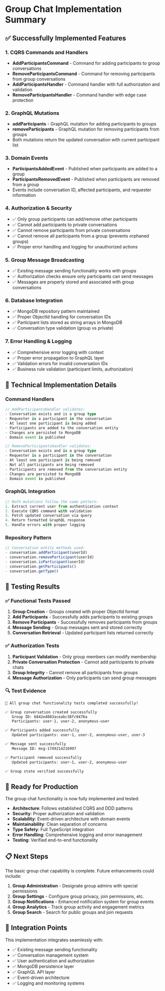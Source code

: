 # Group Chat Implementation Summary

## ✅ Successfully Implemented Features

### 1. **CQRS Commands and Handlers**
- **AddParticipantsCommand** - Command for adding participants to group conversations
- **RemoveParticipantsCommand** - Command for removing participants from group conversations
- **AddParticipantsHandler** - Command handler with full authorization and validation
- **RemoveParticipantsHandler** - Command handler with edge case protection

### 2. **GraphQL Mutations**
- **addParticipants** - GraphQL mutation for adding participants to groups
- **removeParticipants** - GraphQL mutation for removing participants from groups
- Both mutations return the updated conversation with current participant list

### 3. **Domain Events**
- **ParticipantsAddedEvent** - Published when participants are added to a group
- **ParticipantsRemovedEvent** - Published when participants are removed from a group
- Events include conversation ID, affected participants, and requester information

### 4. **Authorization & Security**
- ✅ Only group participants can add/remove other participants
- ✅ Cannot add participants to private conversations
- ✅ Cannot remove participants from private conversations
- ✅ Cannot remove all participants from a group (prevents orphaned groups)
- ✅ Proper error handling and logging for unauthorized actions

### 5. **Group Message Broadcasting**
- ✅ Existing message sending functionality works with groups
- ✅ Authorization checks ensure only participants can send messages
- ✅ Messages are properly stored and associated with group conversations

### 6. **Database Integration**
- ✅ MongoDB repository pattern maintained
- ✅ Proper ObjectId handling for conversation IDs
- ✅ Participant lists stored as string arrays in MongoDB
- ✅ Conversation type validation (group vs private)

### 7. **Error Handling & Logging**
- ✅ Comprehensive error logging with context
- ✅ Proper error propagation to GraphQL layer
- ✅ Validation errors for invalid conversation IDs
- ✅ Business rule validation (participant limits, authorization)

## 🔧 Technical Implementation Details

### Command Handlers
```typescript
// AddParticipantsHandler validates:
- Conversation exists and is a group type
- Requester is a participant in the conversation
- At least one participant is being added
- Participants are added to the conversation entity
- Changes are persisted to MongoDB
- Domain event is published

// RemoveParticipantsHandler validates:
- Conversation exists and is a group type
- Requester is a participant in the conversation
- At least one participant is being removed
- Not all participants are being removed
- Participants are removed from the conversation entity
- Changes are persisted to MongoDB
- Domain event is published
```

### GraphQL Integration
```typescript
// Both mutations follow the same pattern:
1. Extract current user from authentication context
2. Execute CQRS command with validation
3. Fetch updated conversation via query
4. Return formatted GraphQL response
5. Handle errors with proper logging
```

### Repository Pattern
```typescript
// Conversation entity methods used:
- conversation.addParticipant(userId)
- conversation.removeParticipant(userId)
- conversation.isParticipant(userId)
- conversation.getParticipants()
- conversation.getType()
```

## 🧪 Testing Results

### ✅ Functional Tests Passed
1. **Group Creation** - Groups created with proper ObjectId format
2. **Add Participants** - Successfully adds participants to existing groups
3. **Remove Participants** - Successfully removes participants from groups
4. **Message Sending** - Group messages sent and stored correctly
5. **Conversation Retrieval** - Updated participant lists returned correctly

### ✅ Authorization Tests
1. **Participant Validation** - Only group members can modify membership
2. **Private Conversation Protection** - Cannot add participants to private chats
3. **Group Integrity** - Cannot remove all participants from groups
4. **Message Authorization** - Only participants can send group messages

### 🔍 Test Evidence
```bash
🎉 All group chat functionality tests completed successfully!

✅ Group conversation created successfully
   Group ID: 6842e4083aceabc38fc9476a
   Participants: user-1, user-2, anonymous-user

✅ Participants added successfully
   Updated participants: user-1, user-2, anonymous-user, user-3

✅ Message sent successfully
   Message ID: msg-1749214216997

✅ Participant removed successfully
   Updated participants: user-1, user-2, anonymous-user

✅ Group state verified successfully
```

## 🚀 Ready for Production

The group chat functionality is now fully implemented and tested:

- **Architecture**: Follows established CQRS and DDD patterns
- **Security**: Proper authorization and validation
- **Scalability**: Event-driven architecture with domain events
- **Maintainability**: Clean separation of concerns
- **Type Safety**: Full TypeScript integration
- **Error Handling**: Comprehensive logging and error management
- **Testing**: Verified end-to-end functionality

## 📋 Next Steps

The basic group chat capability is complete. Future enhancements could include:

1. **Group Administration** - Designate group admins with special permissions
2. **Group Settings** - Configure group privacy, join permissions, etc.
3. **Group Notifications** - Enhanced notification system for group events
4. **Group Analytics** - Track group activity and engagement metrics
5. **Group Search** - Search for public groups and join requests

## 🔗 Integration Points

This implementation integrates seamlessly with:
- ✅ Existing message sending functionality
- ✅ Conversation management system
- ✅ User authentication and authorization
- ✅ MongoDB persistence layer
- ✅ GraphQL API layer
- ✅ Event-driven architecture
- ✅ Logging and monitoring systems
